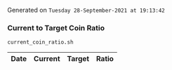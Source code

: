 Generated on `Tuesday 28-September-2021 at 19:13:42`

### Current to Target Coin Ratio
`current_coin_ratio.sh`

Date|Current|Target|Ratio
---|---|---|---

